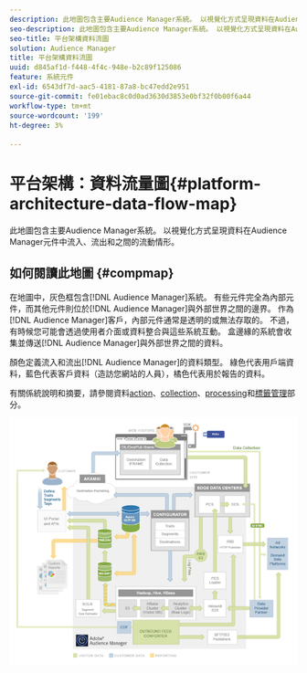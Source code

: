 ```yaml
---
description: 此地圖包含主要Audience Manager系統。 以視覺化方式呈現資料在Audience Manager元件中流入、流出和之間的流動情形。
seo-description: 此地圖包含主要Audience Manager系統。 以視覺化方式呈現資料在Audience Manager元件中流入、流出和之間的流動情形。
seo-title: 平台架構資料流圖
solution: Audience Manager
title: 平台架構資料流圖
uuid: d845af1d-f448-4f4c-948e-b2c89f125086
feature: 系統元件
exl-id: 6543df7d-aac5-4181-87a8-bc47edd2e951
source-git-commit: fe01ebac8c0d0ad3630d3853e0bf32f0b00f6a44
workflow-type: tm+mt
source-wordcount: '199'
ht-degree: 3%

---
```


# 平台架構：資料流量圖{#platform-architecture-data-flow-map}

此地圖包含主要Audience Manager系統。 以視覺化方式呈現資料在Audience Manager元件中流入、流出和之間的流動情形。

## 如何閱讀此地圖 {#compmap}

<!-- 

c_compmap.xml

 -->

在地圖中，灰色框包含[!DNL Audience Manager]系統。 有些元件完全為內部元件，而其他元件則位於[!DNL Audience Manager]與外部世界之間的邊界。 作為[!DNL Audience Manager]客戶，內部元件通常是透明的或無法存取的。 不過，有時候您可能會透過使用者介面或資料整合與這些系統互動。 盒邊緣的系統會收集並傳送[!DNL Audience Manager]與外部世界之間的資料。

顏色定義流入和流出[!DNL Audience Manager]的資料類型。 綠色代表用戶端資料，藍色代表客戶資料（造訪您網站的人員），橘色代表用於報告的資料。

有關係統說明和摘要，請參閱資料[action](../../reference/system-components/components-data-action.md)、[collection](../../reference/system-components/components-data-collection.md)、[processing](../../reference/system-components/components-data-processing.md)和[標籤管理](../../reference/system-components/components-tag-management.md)部分。

![](assets/flowmap.png)
